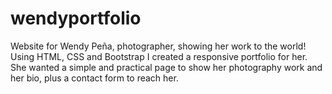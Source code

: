 # wendyportfolio
Website for Wendy Peña, photographer, showing her work to the world!
Using HTML, CSS and Bootstrap I created a responsive portfolio for her. She wanted a simple and practical page to show her photography work and her bio, plus a contact form to reach her.
